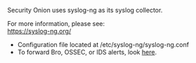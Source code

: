 Security Onion uses syslog-ng as its syslog collector.

For more information, please see:  
https://syslog-ng.org/

* Configuration file located at /etc/syslog-ng/syslog-ng.conf
* To forward Bro, OSSEC, or IDS alerts, look [here](https://github.com/Security-Onion-Solutions/security-onion/wiki/ThirdPartyIntegration).